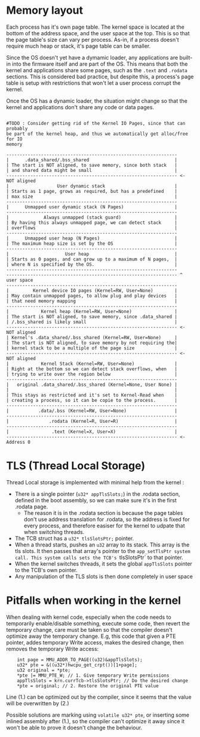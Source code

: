

# Memory layout

Each process has it's own page table.
The kernel space is located at the bottom of the address space, and the user
space at the top.
This is so that the page table's size can vary per process. As-in, if a process
doesn't require much heap or stack, it's page table can be smaller.

Since the OS doesn't yet have a dymamic loader, any applications are built-in
into the firmware itself and are part of the OS.
This means that both the kernel and applications share some pages, such as the
`.text` and `.rodata` sections. This is considered bad practice, but despite
this, a process's page table is setup with restrictions that won't let a user
process corrupt the kernel.

Once the OS has a dynamic loader, the situation might change so that the kernel
and applications don't share any code or data pages.

```

#TODO : Consider getting rid of the Kernel IO Pages, since that can probably
be part of the kernel heap, and thus we automatically get alloc/free for IO
memory

----------------------------------------------------------------
|      .data_shared/.bss_shared                                |
| The start is NOT aligned, to save memory, since both stack   |
| and shared data might be small                               |
---------------------------------------------------------------- <- NOT aligned
|                  User dynamic stack                          |
| Starts as 1 page, grows as required, but has a predefined    |
| max size                                                     |
----------------------------------------------------------------
|      Unmapped user dynamic stack (N Pages)                   |
----------------------------------------------------------------
|             Always unmapped (stack guard)                    |
| By having this always unmapped page, we can detect stack     |
| overflows                                                    |
----------------------------------------------------------------
|      Unmapped user heap (N Pages)                            |
| The maximum heap size is set by the OS                       |
----------------------------------------------------------------
|                     User heap                                |
| Starts as 0 pages, and can grow up to a maximum of N pages,  |
| where N is specified by the OS.                              |
----------------------------------------------------------------
---------------------------------------------------------------- ^ user space
----------------------------------------------------------------
|         Kernel device IO pages (Kernel=RW, User=None)        |
| May contain unmapped pages, to allow plug and play devices   |
| that need memory mapping                                     |
----------------------------------------------------------------
|            Kernel heap (Kernel=RW, User=None)                |
| The start is NOT aligned, to save memory, since .data_shared |
| /.bss_shared is likely small                                 |
---------------------------------------------------------------- <- NOT aligned
| Kernel's .data_shared/.bss_shared (Kernel=RW, User=None)     |
| The start is NOT aligned, to save memory by not requiring the|
| kernel stack to be a multiple of the page size               |
---------------------------------------------------------------- <- NOT aligned
|            Kernel Stack (Kernel=RW, User=None)               |
| Right at the bottom so we can detect stack overflows, when   |
| trying to write over the region below                        |
----------------------------------------------------------------
|   original .data_shared/.bss_shared (Kernel=None, User None) |
|                                                              |           
| This stays as restricted and it's set to Kernel-Read when    |
| creating a process, so it can be copie to the process.       |
----------------------------------------------------------------
|           .data/.bss (Kernel=RW, User=None)                  |
----------------------------------------------------------------
|               .rodata (Kernel=R, User=R)                     |
----------------------------------------------------------------
|                .text (Kernel=X, User=X)                      |
---------------------------------------------------------------- <- Address 0

```


# TLS (Thread Local Storage)

Thread Local storage is implemented with minimal help from the kernel :

* There is a single pointer (`u32* appTlsSlots;`) in the .rodata section, defined
  in the boot assembly, so we can make sure it's in the first .rodata page.
	* The reason it is in the .rodata section is because the page tables don't
	  use address translation for .rodata, so the address is fixed for every
	  process, and therefore easiser for the kernel to udpate that when
	  switching threads.
* The TCB struct has a `u32* tlsSlotsPtr;` pointer.
* When a thread starts, pushes an `u32` array to its stack. This array is the
  tls slots. It then passes that array's pointer to the `app_setTlsPtr system
  call. This system calls sets the TCB's `tlsSlotsPtr` to that pointer.
* When the kernel switches threads, it sets the global `appTlsSlots` pointer
  to the TCB's own pointer.
* Any manipulation of the TLS slots is then done completely in user space

# Pitfalls when working in the kernel

When dealing with kernel code, especially when the code needs to temporarily
enable/disable something, execute some code, then revert the temporary change,
care must be taken so that the compiler doesn't optimize away the temporary
change.
E.g, this code that given a PTE pointer, addes temporary Write access, makes
the desired change, then removes the temporary Write access:
```
	int page = MMU_ADDR_TO_PAGE((u32)&appTlsSlots);
	u32* pte = &((u32*)hwcpu_get_crpt())[1+page];
	u32 original = *pte;
	*pte |= MMU_PTE_W; // 1. Give temporary Write permissions
	appTlsSlots = krn.currTcb->tlsSlotsPtr; // Do the desired change
	*pte = original; // 2. Restore the original PTE value
```

Line (1.) can be optimized out by the compiler, since it seems that the value
will be overwritten by (2.)

Possible solutions are marking using `volatile u32* pte`, or inserting
some inlined assembly after (1.), so the compiler can't optimize it away since
it won't be able to prove it doesn't change the behaviour.

